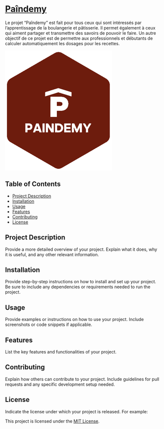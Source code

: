 # [Paîndemy](https://paindemy.herokuapp.com/)

Le projet “Paîndemy” est fait pour tous ceux qui sont intéressés par l’apprentissage de la boulangerie et pâtisserie. Il permet également à ceux qui aiment partager et transmettre des savoirs de pouvoir le faire. Un autre objectif de ce projet est de permettre aux professionnels et débutants de calculer automatiquement les dosages pour les recettes.

![Project Screenshot](public/images/logo_home.png)

## Table of Contents

- [Project Description](#project-description)
- [Installation](#installation)
- [Usage](#usage)
- [Features](#features)
- [Contributing](#contributing)
- [License](#license)

## Project Description

Provide a more detailed overview of your project. Explain what it does, why it is useful, and any other relevant information.

## Installation

Provide step-by-step instructions on how to install and set up your project. Be sure to include any dependencies or requirements needed to run the project.

## Usage

Provide examples or instructions on how to use your project. Include screenshots or code snippets if applicable.

## Features

List the key features and functionalities of your project.

## Contributing

Explain how others can contribute to your project. Include guidelines for pull requests and any specific development setup needed.

## License

Indicate the license under which your project is released. For example:

This project is licensed under the [MIT License](LICENSE).

